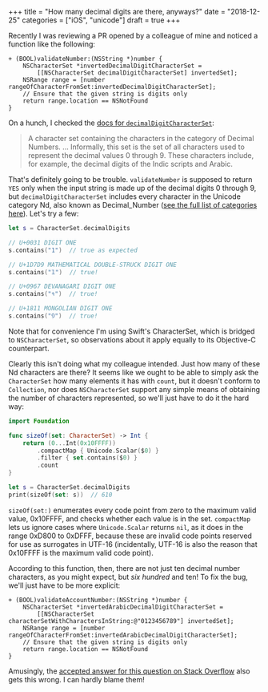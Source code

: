 +++
title = "How many decimal digits are there, anyways?"
date = "2018-12-25"
categories = ["iOS", "unicode"]
draft = true
+++

Recently I was reviewing a PR opened by a colleague of mine and noticed a function like the following:

```objc
+ (BOOL)validateNumber:(NSString *)number {
    NSCharacterSet *invertedDecimalDigitCharacterSet =
        [[NSCharacterSet decimalDigitCharacterSet] invertedSet];
    NSRange range = [number rangeOfCharacterFromSet:invertedDecimalDigitCharacterSet];
    // Ensure that the given string is digits only
    return range.location == NSNotFound
}
```

On a hunch, I checked the [docs for `decimalDigitCharacterSet`][decimalDigitCharacterSet]:

> A character set containing the characters in the category of Decimal Numbers. … Informally, this set is the set of all
> characters used to represent the decimal values 0 through 9. These characters include, for example, the decimal digits
> of the Indic scripts and Arabic.

That's definitely going to be trouble. `validateNumber` is supposed to return `YES` only when the input string is made
up of the decimal digits 0 through 9, but `decimalDigitCharacterSet` includes every character in the Unicode category
Nd, also known as Decimal_Number ([see the full list of categories here][categories]). Let's try a few:

```swift
let s = CharacterSet.decimalDigits

// U+0031 DIGIT ONE
s.contains("1")  // true as expected

// U+1D7D9 MATHEMATICAL DOUBLE-STRUCK DIGIT ONE
s.contains("𝟙")  // true!

// U+0967 DEVANAGARI DIGIT ONE
s.contains("१")  // true!

// U+1811 MONGOLIAN DIGIT ONE
s.contains("᠑")  // true!
```

Note that for convenience I'm using Swift's CharacterSet, which is bridged to `NSCharacterSet`, so observations about
it apply equally to its Objective-C counterpart.

Clearly this isn't doing what my colleague intended. Just how many of these Nd characters are there? It seems like we
ought to be able to simply ask the `CharacterSet` how many elements it has with `count`, but it doesn't conform to
`Collection`, nor does `NSCharacterSet` support any simple means of obtaining the number of characters represented, so
we'll just have to do it the hard way:

```swift
import Foundation

func sizeOf(set: CharacterSet) -> Int {
    return (0...Int(0x10FFFF))
        .compactMap { Unicode.Scalar($0) }
        .filter { set.contains($0) }
        .count
}

let s = CharacterSet.decimalDigits
print(sizeOf(set: s))  // 610
```

`sizeOf(set:)` enumerates every code point from zero to the maximum valid value, 0x10FFFF, and checks whether each value
is in the set. `compactMap` lets us ignore cases where `Unicode.Scalar` returns `nil`, as it does in the range 0xD800 to
0xDFFF, because these are invalid code points reserved for use as surrogates in UTF-16 (incidentally, UTF-16 is also the
reason that 0x10FFFF is the maximum valid code point).

According to this function, then, there are not just ten decimal number characters, as you might expect, but _six
hundred_ and ten! To fix the bug, we'll just have to be more explicit:

```objc
+ (BOOL)validateAccountNumber:(NSString *)number {
    NSCharacterSet *invertedArabicDecimalDigitCharacterSet =
        [[NSCharacterSet characterSetWithCharactersInString:@"0123456789"] invertedSet];
    NSRange range = [number rangeOfCharacterFromSet:invertedArabicDecimalDigitCharacterSet];
    // Ensure that the given string is digits only
    return range.location == NSNotFound
}
```

Amusingly, the [accepted answer for this question on Stack Overflow][so-answer] also gets this wrong. I can hardly blame
them!

[decimalDigitCharacterSet]: https://developer.apple.com/documentation/foundation/nscharacterset/1408239-decimaldigitcharacterset?language=objc
[categories]: https://www.unicode.org/reports/tr44/#General_Category_Values
[nd-length]: https://www.compart.com/en/unicode/category/Nd
[so-answer]: https://stackoverflow.com/a/6091456/1292061
